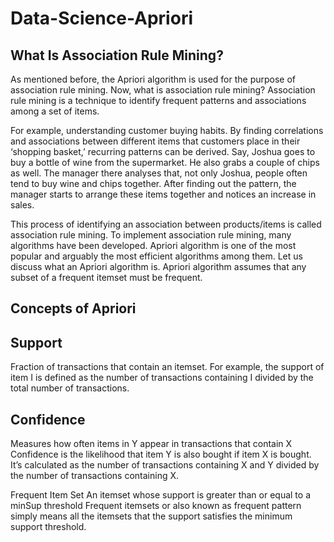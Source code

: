 # Data-Science-Apriori

What Is Association Rule Mining?
-------------------------------
As mentioned before, the Apriori algorithm is used for the purpose of association rule mining. Now, what is association rule mining? Association rule mining is a technique to identify frequent patterns and associations among a set of items.

For example, understanding customer buying habits. By finding correlations and associations between different items that customers place in their ‘shopping basket,’ recurring patterns can be derived. Say, Joshua goes to buy a bottle of wine from the supermarket. He also grabs a couple of chips as well. The manager there analyses that, not only Joshua, people often tend to buy wine and chips together. After finding out the pattern, the manager starts to arrange these items together and notices an increase in sales.

This process of identifying an association between products/items is called association rule mining. To implement association rule mining, many algorithms have been developed. Apriori algorithm is one of the most popular and arguably the most efficient algorithms among them. Let us discuss what an Apriori algorithm is.
Apriori algorithm assumes that any subset of a frequent itemset must be frequent.

Concepts of Apriori
------------------
Support
-------
Fraction of transactions that contain an itemset.
For example, the support of item I is defined as the number of transactions containing I divided by the total number of transactions.

Confidence
----------
Measures how often items in Y appear in transactions that contain X
Confidence is the likelihood that item Y is also bought if item X is bought. It’s calculated as the number of transactions containing X and Y divided by the number of transactions containing X.

Frequent Item Set
An itemset whose support is greater than or equal to a minSup threshold
Frequent itemsets or also known as frequent pattern simply means all the itemsets that the support satisfies the minimum support threshold.
